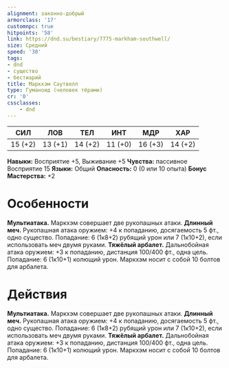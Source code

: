 ```yaml
---
alignment: законно-добрый
armorclass: '17'
customnpc: true
hitpoints: '58'
link: https://dnd.su/bestiary/7775-markham-southwell/
size: Средний
speed: '30'
tags:
- dnd
- существо
- бестиарий
title: Маркхэм Саутвелл
type: Гуманоид (человек тёрами)
cr: '0'
cssclasses:
    - dnd
---
```



| СИЛ | ЛОВ | ТЕЛ | ИНТ | МДР | ХАР |
|---|---|---|---|---|---|
| 15 (+2) | 13 (+1) | 14 (+2) | 11 (+0) | 16 (+3) | 14 (+2) |
**Навыки:** Восприятие +5, Выживание +5
**Чувства:** пассивное Восприятие 15
**Языки:** Общий
**Опасность:** 0 (0 или 10 опыта)
**Бонус Мастерства:** +2


# Особенности
**Мультиатака.** Маркхэм совершает две рукопашных атаки.
**Длинный меч.** Рукопашная атака оружием: +4 к попаданию, досягаемость 5 фт., одно существо. Попадание: 6 (1к8+2) рубящий урон или 7 (1к10+2), если использовать меч двумя руками.
**Тяжёлый арбалет.** Дальнобойная атака оружием: +3 к попаданию, дистанция 100/400 фт., одна цель. Попадание: 6 (1к10+1) колющий урон. Маркхэм носит с собой 10 болтов для арбалета.


# Действия
**Мультиатака.** Маркхэм совершает две рукопашных атаки.
**Длинный меч.** Рукопашная атака оружием: +4 к попаданию, досягаемость 5 фт., одно существо. Попадание: 6 (1к8+2) рубящий урон или 7 (1к10+2), если использовать меч двумя руками.
**Тяжёлый арбалет.** Дальнобойная атака оружием: +3 к попаданию, дистанция 100/400 фт., одна цель. Попадание: 6 (1к10+1) колющий урон. Маркхэм носит с собой 10 болтов для арбалета.